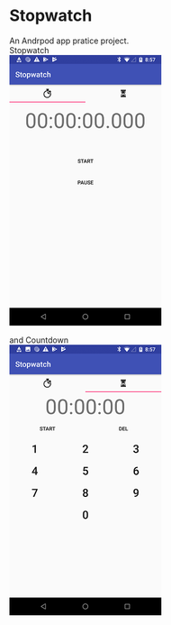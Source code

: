 # Stopwatch
An Andrpod app pratice project.  
Stopwatch  
![image](https://github.com/kylin0925/Stopwatch/blob/master/Screenshot_20181113-205711.png)

and Countdown  
![image](https://github.com/kylin0925/Stopwatch/blob/master/Screenshot_20181113-205714.png)



